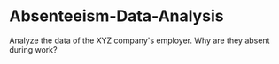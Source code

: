 # Absenteeism-Data-Analysis

Analyze the data of the XYZ company's employer. Why are they absent during work?
